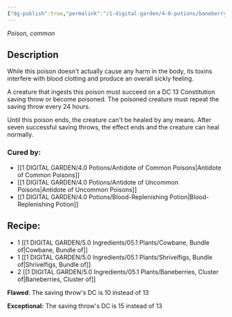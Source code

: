 ```yaml
---
{"dg-publish":true,"permalink":"/1-digital-garden/4-0-potions/baneberry-poison/","tags":["potion","yr3","common"]}
---
```


*Poison, common* 

## Description
While this poison doesn't actually cause any harm in the body, its toxins interfere with blood clotting and produce an overall sickly feeling. 

A creature that ingests this poison must succeed on a DC 13 Constitution saving throw or become poisoned. The poisoned creature must repeat the saving throw every 24 hours.

Until this poison ends, the creature can't be healed by any means. After seven successful saving throws, the effect ends and the creature can heal normally.

### Cured by: 
 - [[1 DIGITAL GARDEN/4.0 Potions/Antidote of Common Poisons\|Antidote of Common Poisons]]
 - [[1 DIGITAL GARDEN/4.0 Potions/Antidote of Uncommon Poisons\|Antidote of Uncommon Poisons]]
 - [[1 DIGITAL GARDEN/4.0 Potions/Blood-Replenishing Potion\|Blood-Replenishing Potion]]

## Recipe:

- 1 [[1 DIGITAL GARDEN/5.0 Ingredients/05.1 Plants/Cowbane, Bundle of\|Cowbane, Bundle of]]
- 1 [[1 DIGITAL GARDEN/5.0 Ingredients/05.1 Plants/Shrivelfigs, Bundle of\|Shrivelfigs, Bundle of]]
- 2 [[1 DIGITAL GARDEN/5.0 Ingredients/05.1 Plants/Baneberries, Cluster of\|Baneberries, Cluster of]]

**Flawed**:
The saving throw's DC is 10 instead of 13

**Exceptional:** 
The saving throw's DC is 15 instead of 13